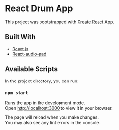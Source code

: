# React Drum App

This project was bootstrapped with [Create React App](https://github.com/facebook/create-react-app).

## Built With

* [React.js](https://reactjs.org/)
* [React-audio-pad](https://github.com/darekchynek/react-audio-pad)

## Available Scripts

In the project directory, you can run:

### `npm start`

Runs the app in the development mode.\
Open [http://localhost:3000](http://localhost:3000) to view it in your browser.

The page will reload when you make changes.\
You may also see any lint errors in the console.


